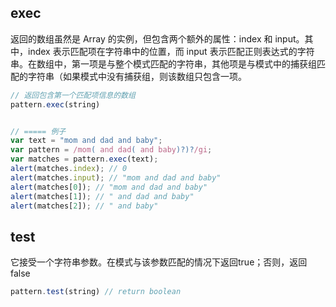 
## exec
返回的数组虽然是 Array 的实例，但包含两个额外的属性：index 和 input。其中，index 表示匹配项在字符串中的位置，而 input 表示匹配正则表达式的字符串。在数组中，第一项是与整个模式匹配的字符串，其他项是与模式中的捕获组匹配的字符串（如果模式中没有捕获组，则该数组只包含一项。
```js
// 返回包含第一个匹配项信息的数组
pattern.exec(string)


// ===== 例子
var text = "mom and dad and baby";
var pattern = /mom( and dad( and baby)?)?/gi;
var matches = pattern.exec(text);
alert(matches.index); // 0
alert(matches.input); // "mom and dad and baby"
alert(matches[0]); // "mom and dad and baby"
alert(matches[1]); // " and dad and baby"
alert(matches[2]); // " and baby" 
```



## test
它接受一个字符串参数。在模式与该参数匹配的情况下返回true；否则，返回 false
```js
pattern.test(string) // return boolean
```